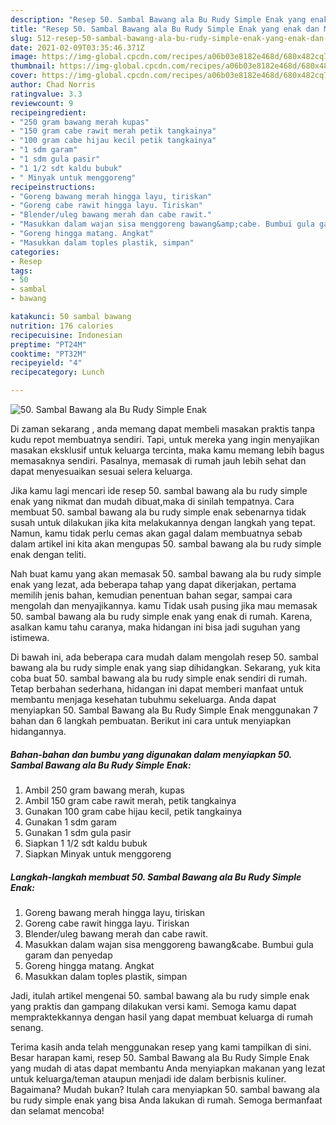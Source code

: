 ```yaml
---
description: "Resep 50. Sambal Bawang ala Bu Rudy Simple Enak yang enak dan Mudah Dibuat"
title: "Resep 50. Sambal Bawang ala Bu Rudy Simple Enak yang enak dan Mudah Dibuat"
slug: 512-resep-50-sambal-bawang-ala-bu-rudy-simple-enak-yang-enak-dan-mudah-dibuat
date: 2021-02-09T03:35:46.371Z
image: https://img-global.cpcdn.com/recipes/a06b03e8182e468d/680x482cq70/50-sambal-bawang-ala-bu-rudy-simple-enak-foto-resep-utama.jpg
thumbnail: https://img-global.cpcdn.com/recipes/a06b03e8182e468d/680x482cq70/50-sambal-bawang-ala-bu-rudy-simple-enak-foto-resep-utama.jpg
cover: https://img-global.cpcdn.com/recipes/a06b03e8182e468d/680x482cq70/50-sambal-bawang-ala-bu-rudy-simple-enak-foto-resep-utama.jpg
author: Chad Norris
ratingvalue: 3.3
reviewcount: 9
recipeingredient:
- "250 gram bawang merah kupas"
- "150 gram cabe rawit merah petik tangkainya"
- "100 gram cabe hijau kecil petik tangkainya"
- "1 sdm garam"
- "1 sdm gula pasir"
- "1 1/2 sdt kaldu bubuk"
- " Minyak untuk menggoreng"
recipeinstructions:
- "Goreng bawang merah hingga layu, tiriskan"
- "Goreng cabe rawit hingga layu. Tiriskan"
- "Blender/uleg bawang merah dan cabe rawit."
- "Masukkan dalam wajan sisa menggoreng bawang&amp;cabe. Bumbui gula garam dan penyedap"
- "Goreng hingga matang. Angkat"
- "Masukkan dalam toples plastik, simpan"
categories:
- Resep
tags:
- 50
- sambal
- bawang

katakunci: 50 sambal bawang 
nutrition: 176 calories
recipecuisine: Indonesian
preptime: "PT24M"
cooktime: "PT32M"
recipeyield: "4"
recipecategory: Lunch

---
```



![50. Sambal Bawang ala Bu Rudy Simple Enak](https://img-global.cpcdn.com/recipes/a06b03e8182e468d/680x482cq70/50-sambal-bawang-ala-bu-rudy-simple-enak-foto-resep-utama.jpg)

Di zaman  sekarang , anda memang dapat membeli masakan praktis tanpa kudu repot membuatnya sendiri. Tapi, untuk mereka yang ingin menyajikan masakan eksklusif untuk keluarga tercinta, maka kamu memang lebih bagus memasaknya sendiri. Pasalnya, memasak di rumah jauh lebih sehat dan dapat menyesuaikan sesuai selera keluarga.

Jika kamu lagi mencari ide resep 50. sambal bawang ala bu rudy simple enak yang nikmat dan mudah dibuat,maka di sinilah tempatnya. Cara membuat 50. sambal bawang ala bu rudy simple enak  sebenarnya tidak susah untuk dilakukan jika kita melakukannya dengan langkah yang tepat. Namun, kamu tidak perlu cemas akan gagal dalam membuatnya 
sebab dalam artikel ini kita akan mengupas 50. sambal bawang ala bu rudy simple enak dengan teliti.  



Nah buat kamu yang akan memasak 50. sambal bawang ala bu rudy simple enak yang lezat, ada beberapa tahap yang dapat dikerjakan, pertama memilih jenis bahan, kemudian penentuan bahan segar, sampai cara mengolah dan menyajikannya. kamu Tidak usah pusing jika mau memasak 50. sambal bawang ala bu rudy simple enak yang enak di rumah. Karena, asalkan kamu  tahu caranya, maka hidangan ini bisa jadi suguhan yang istimewa.

Di bawah ini, ada beberapa cara mudah dalam mengolah resep 50. sambal bawang ala bu rudy simple enak yang siap dihidangkan. Sekarang, yuk kita coba buat 50. sambal bawang ala bu rudy simple enak sendiri di rumah. Tetap berbahan sederhana, hidangan ini dapat memberi manfaat untuk membantu menjaga kesehatan tubuhmu sekeluarga. Anda dapat menyiapkan 50. Sambal Bawang ala Bu Rudy Simple Enak menggunakan 7 bahan dan 6 langkah pembuatan. Berikut ini cara untuk menyiapkan hidangannya.

<!--inarticleads1-->

##### Bahan-bahan dan bumbu yang digunakan dalam menyiapkan 50. Sambal Bawang ala Bu Rudy Simple Enak:

1. Ambil 250 gram bawang merah, kupas
1. Ambil 150 gram cabe rawit merah, petik tangkainya
1. Gunakan 100 gram cabe hijau kecil, petik tangkainya
1. Gunakan 1 sdm garam
1. Gunakan 1 sdm gula pasir
1. Siapkan 1 1/2 sdt kaldu bubuk
1. Siapkan  Minyak untuk menggoreng




<!--inarticleads2-->

##### Langkah-langkah membuat 50. Sambal Bawang ala Bu Rudy Simple Enak:

1. Goreng bawang merah hingga layu, tiriskan
1. Goreng cabe rawit hingga layu. Tiriskan
1. Blender/uleg bawang merah dan cabe rawit.
1. Masukkan dalam wajan sisa menggoreng bawang&amp;cabe. Bumbui gula garam dan penyedap
1. Goreng hingga matang. Angkat
1. Masukkan dalam toples plastik, simpan




Jadi, itulah artikel mengenai  50. sambal bawang ala bu rudy simple enak  yang praktis dan gampang dilakukan versi kami. Semoga kamu dapat mempraktekkannya dengan hasil yang dapat membuat keluarga di rumah senang. 

Terima kasih anda telah menggunakan resep yang kami tampilkan di sini. Besar harapan kami, resep  50. Sambal Bawang ala Bu Rudy Simple Enak yang mudah di atas dapat membantu Anda menyiapkan makanan yang lezat untuk keluarga/teman ataupun menjadi ide dalam berbisnis kuliner. Bagaimana? Mudah bukan? Itulah cara menyiapkan 50. sambal bawang ala bu rudy simple enak yang bisa Anda lakukan di rumah. Semoga bermanfaat dan selamat mencoba!

